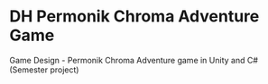 # DH Permonik Chroma Adventure Game
Game Design - Permonik Chroma Adventure game in Unity and C# (Semester project)
